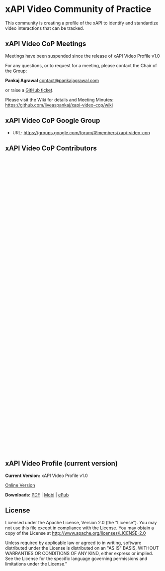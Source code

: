 # xAPI Video Community of Practice

This community is creating a profile of the xAPI to identify and standardize video interactions that can be tracked.

## xAPI Video CoP Meetings

Meetings have been suspended since the release of xAPI Video Profile v1.0

For any questions, or to request for a meeting, please contact the Chair of the Group: 

**Pankaj Agrawal**
contact@pankajagrawal.com  

or raise a [GitHub ticket](https://github.com/liveaspankaj/xapi-video-cop/issues). 

Please visit the Wiki for details and Meeting Minutes:  
https://github.com/liveaspankaj/xapi-video-cop/wiki

## xAPI Video CoP Google Group

* URL: https://groups.google.com/forum/#!members/xapi-video-cop


## xAPI Video CoP Contributors 

<table cellspacing="0" cellpadding="0" dir="ltr" border="1" style="table-layout: fixed; font-size: 10pt; font-family: arial, sans, sans-serif; width: 0px; border-collapse: collapse; border: none;">
   <colgroup>
      <col width="243">
      <col width="309">
   </colgroup>
   <tbody>
      <tr style="font-weight:bold;">
         <td>Name</td>
         <td>Company</td>
      </tr>
      <tr>
         <td>Pankaj Agrawal</td>
         <td>Next Software Solutions</td>
      </tr>
      <tr>
         <td>Humera Shazia</td>
         <td>Next Software Solutions</td>
      </tr>
      <tr>
         <td>Jonathan Mark Kevan</td>
         <td>University of Hawaii at Manoa</td>
      </tr>
      <tr>
         <td>Jason Haag</td>
         <td>ADL &amp; Veracity</td>
      </tr>
      <tr>
         <td>Anthony Altieri</td>
         <td>RedCross</td>
      </tr>
      <tr>
         <td>Patrick Selby</td>
         <td>LexisNexis</td>
      </tr>
      <tr>
         <td>Mark Grant</td>
         <td></td>
      </tr>
      <tr>
         <td>Charles Touron</td>
         <td>US ARMY</td>
      </tr>
      <tr>
         <td>Craig Wiggins</td>
         <td>ADL</td>
      </tr>
      <tr>
         <td>Andy Johnson</td>
         <td>ADL</td>
      </tr>
      <tr>
         <td>Bill McDonald</td>
         <td>cmi5 working group leader</td>
      </tr>
      <tr>
         <td>Henry Ryng</td>
         <td>inXsol</td>
      </tr>
      <tr>
         <td>Adam Cooper</td>
         <td>Cetis, University of Bolton, UK</td>
      </tr>
      <tr>
         <td>Andrew Downes</td>
         <td>Rustici</td>
      </tr>
      <tr>
         <td>Christopher Thompson</td>
         <td></td>
      </tr>
      <tr>
         <td>Daniel Latourelle</td>
         <td></td>
      </tr>
      <tr>
         <td>Florian Tolk</td>
         <td>ADL</td>
      </tr>
      <tr>
         <td>Ingo Dahn</td>
         <td>University of Koblenz-Landau</td>
      </tr>
      <tr>
         <td>J Pablo Caballero</td>
         <td>Acutilis s.l</td>
      </tr>
      <tr>
         <td>Jeff Segall</td>
         <td></td>
      </tr>
      <tr>
         <td>Jessie Chuang</td>
         <td>Classroom Aid Inc.</td>
      </tr>
      <tr>
         <td>John Costa</td>
         <td>IEEE ADB/RePubIT</td>
      </tr>
      <tr>
         <td>Marko Grolo</td>
         <td></td>
      </tr>
      <tr>
         <td>Michael Stordeur</td>
         <td>JDI Software</td>
      </tr>
      <tr>
         <td>Trey Hayden</td>
         <td>ADL</td>
      </tr>
      <tr>
         <td>Vincent</td>
         <td></td>
      </tr>
   </tbody>
</table>


## xAPI Video Profile (current version)

**Current Version:** xAPI Video Profile v1.0

[Online Version](https://liveaspankaj.gitbooks.io/xapi-video-profile/content/SUMMARY.html) 

**Downloads:**  [PDF](https://www.gitbook.com/download/pdf/book/liveaspankaj/xapi-video-profile) | [Mobi](https://www.gitbook.com/download/mobi/book/liveaspankaj/xapi-video-profile) | [ePub](https://www.gitbook.com/download/epub/book/liveaspankaj/xapi-video-profile) 

## License
Licensed under the Apache License, Version 2.0 (the "License"). You may not use this file except in compliance with the License. You may obtain a copy of the License at http://www.apache.org/licenses/LICENSE-2.0

Unless required by applicable law or agreed to in writing, software distributed under the License is distributed on an "AS IS" BASIS, WITHOUT WARRANTIES OR CONDITIONS OF ANY KIND, either express or implied. See the License for the specific language governing permissions and limitations under the License."



